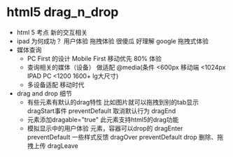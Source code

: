 # html5 drag_n_drop

- html 5 考点
    新的交互相关
- ipad 为何成功？
    用户体验 拖拽体验 很傻瓜 好理解
    google 拖拽式体验
- 媒体查询
    - PC First 的设计
      Mobile First 移动优先 80% 体验
    - 查询相关的媒体（设备） 做适配
      @media(条件 <600px 移动端  <1024px IPAD PC  <1200   1600+ lg大尺寸)
    - 多设备适配 移动时代
- drag and drop 细节
    - 有些元素有默认的drag特性
    比如图片就可以拖拽到别的tab显示
    dragStart事件 preventDefault 取消默认行为
    dragEnd
    - 元素添加dragable="true" 此元素支持html5的drag功能
    - 模拟显示中的用户体验  元素，容器可以drop的
    dragEnter preventDefault 一些样式反馈
    dragOver  preventDefault
    drop 删除、拖拽上传
    dragLeave

